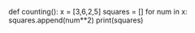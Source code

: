 def counting():
    x = [3,6,2,5]
    squares = []
    for num in x:
        squares.append(num**2)
    print(squares)
